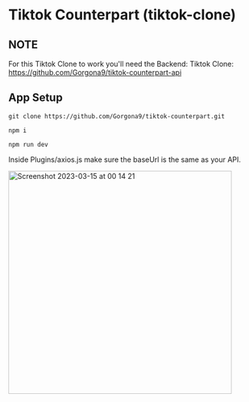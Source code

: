 # Tiktok Counterpart (tiktok-clone)

## NOTE
For this Tiktok Clone to work you'll need the Backend:
Tiktok Clone: https://github.com/Gorgona9/tiktok-counterpart-api

## App Setup

```
git clone https://github.com/Gorgona9/tiktok-counterpart.git

npm i

npm run dev
```
Inside Plugins/axios.js make sure the baseUrl is the same as your API.

<img width="443" alt="Screenshot 2023-03-15 at 00 14 21" src="https://user-images.githubusercontent.com/108229029/225085615-529afbca-8cb8-4ed4-bf5b-54ba6f827f36.png">
